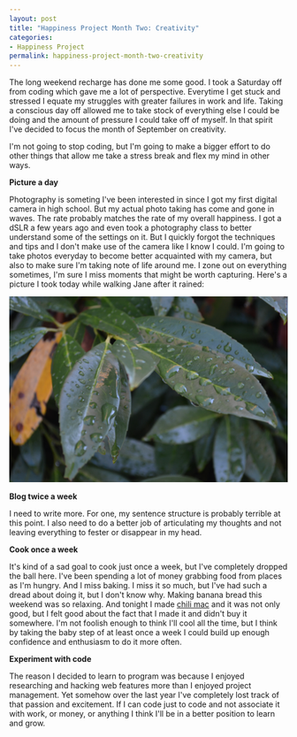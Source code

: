 ```yaml
---
layout: post
title: "Happiness Project Month Two: Creativity"
categories: 
- Happiness Project
permalink: happiness-project-month-two-creativity
---
```


The long weekend recharge has done me some good. I took a Saturday off from coding which gave me a lot of perspective. Everytime I get stuck and stressed I equate my struggles with greater failures in work and life. Taking a conscious day off allowed me to take stock of everything else I could be doing and the amount of pressure I could take off of myself. In that spirit I've decided to focus the month of September on creativity.

I'm not going to stop coding, but I'm going to make a bigger effort to do other things that allow me take a stress break and flex my mind in other ways.

**Picture a day**

Photography is someting I've been interested in since I got my first digital camera in high school. But my actual photo taking has come and gone in waves. The rate probably matches the rate of my overall happiness. I got a dSLR a few years ago and even took a photography class to better understand some of the settings on it. But I quickly forgot the techniques and tips and I don't make use of the camera like I know I could. I'm going to take photos everyday to become better acquainted with my camera, but also to make sure I'm taking note of life around me. I zone out on everything sometimes, I'm sure I miss moments that might be worth capturing.
Here's a picture I took today while walking Jane after it rained:

<img style="max-width: 100%;" src="/../assets/2014-09/09-01.jpg"/>

**Blog twice a week**

I need to write more. For one, my sentence structure is probably terrible at this point. I also need to do a better job of articulating my thoughts and not leaving everything to fester or disappear in my head.

**Cook once a week**

It's kind of a sad goal to cook just once a week, but I've completely dropped the ball here. I've been spending a lot of money grabbing food from places as I'm hungry. And I miss baking. I miss it so much, but I've had such a dread about doing it, but I don't know why. Making banana bread this weekend was so relaxing. And tonight I made [chili mac](http://potluck.ohmyveggies.com/chili-mac/) and it was not only good, but I felt good about the fact that I made it and didn't buy it somewhere. I'm not foolish enough to think I'll cool all the time, but I think by taking the baby step of at least once a week I could build up enough confidence and enthusiasm to do it more often.

**Experiment with code**

The reason I decided to learn to program was because I enjoyed researching and hacking web features more than I enjoyed project management. Yet somehow over the last year I've completely lost track of that passion and excitement. If I can code just to code and not associate it with work, or money, or anything I think I'll be in a better position to learn and grow.